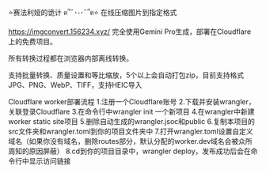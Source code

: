 ⭐赛法利娅的诡计 ฅ՞˶･֊･˶՞ฅ⭐
在线压缩图片到指定格式

https://imgconvert.156234.xyz/
完全使用Gemini Pro生成，部署在Cloudflare上的免费项目。

所有转换过程都在浏览器内部离线转换。

支持批量转换、质量设置和等比缩放，5个以上会自动打包zip，目前支持格式JPG、PNG、WebP、TIFF，支持HEIC导入

Cloudflare worker部署流程
1.注册一个Cloudflare账号
2.下载并安装wrangler，关联登录Cloudflare
3.在命令行中wrangler init 一个新项目
4.在wrangler中新建worker static site项目
5.删除自动生成的wrangler.jsoc和public
6.复制本项目的src文件夹和wrangler.toml到你的项目文件夹中
7.打开wrangler.toml设置自定义域名（如果你没有域名，删除routes部分，默认分配的worker.dev域名会被众所周知的原因屏蔽）
8.cd到你的项目目录中，wrangler deploy，发布成功后会在命令行中显示访问链接
